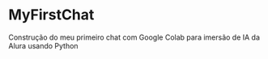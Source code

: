 # MyFirstChat
Construção do meu primeiro chat com Google Colab para imersão de IA da Alura usando Python
